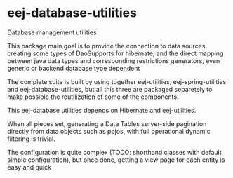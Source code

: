 # eej-database-utilities
Database management utilities

This package main goal is to provide the connection to data sources creating some types of DaoSupports for hibernate, and the direct mapping between java data types and corresponding restrictions generators, even generic or backend database type dependent

The complete suite is built by using together eej-utilities, eej-spring-utilities and eej-database-utilities, but all this three are packaged separetely to make possible the reutilization of some of the components.

This eej-database utilities depends on Hibernate and eej-utilities.

When all pieces set, generating a Data Tables server-side pagination directly from data objects such as pojos, with full operational dynamic filtering is trivial.

The configuration is quite complex (TODO: shorthand classes with default simple configuration), but once done, getting a view page for each entity is easy and quick
